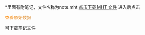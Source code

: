 *里面有附笔记，文件名称为note.mht
[点击下载 MHT 文件](https://github.com/yuzi-ljb/1_21/blob/master/note.mht)
进入后点击
<p style="background: linear-gradient(to right, #ff8700, #0080ff); -webkit-background-clip: text; color: transparent;">
  查看原始数据
</p>
可下载笔记文件
